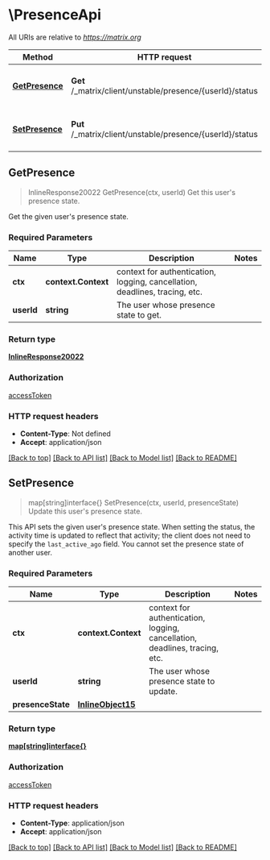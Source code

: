 # \PresenceApi

All URIs are relative to *https://matrix.org*

Method | HTTP request | Description
------------- | ------------- | -------------
[**GetPresence**](PresenceApi.md#GetPresence) | **Get** /_matrix/client/unstable/presence/{userId}/status | Get this user&#39;s presence state.
[**SetPresence**](PresenceApi.md#SetPresence) | **Put** /_matrix/client/unstable/presence/{userId}/status | Update this user&#39;s presence state.



## GetPresence

> InlineResponse20022 GetPresence(ctx, userId)
Get this user's presence state.

Get the given user's presence state.

### Required Parameters


Name | Type | Description  | Notes
------------- | ------------- | ------------- | -------------
**ctx** | **context.Context** | context for authentication, logging, cancellation, deadlines, tracing, etc.
**userId** | **string**| The user whose presence state to get. | 

### Return type

[**InlineResponse20022**](inline_response_200_22.md)

### Authorization

[accessToken](../README.md#accessToken)

### HTTP request headers

- **Content-Type**: Not defined
- **Accept**: application/json

[[Back to top]](#) [[Back to API list]](../README.md#documentation-for-api-endpoints)
[[Back to Model list]](../README.md#documentation-for-models)
[[Back to README]](../README.md)


## SetPresence

> map[string]interface{} SetPresence(ctx, userId, presenceState)
Update this user's presence state.

This API sets the given user's presence state. When setting the status, the activity time is updated to reflect that activity; the client does not need to specify the ``last_active_ago`` field. You cannot set the presence state of another user.

### Required Parameters


Name | Type | Description  | Notes
------------- | ------------- | ------------- | -------------
**ctx** | **context.Context** | context for authentication, logging, cancellation, deadlines, tracing, etc.
**userId** | **string**| The user whose presence state to update. | 
**presenceState** | [**InlineObject15**](InlineObject15.md)|  | 

### Return type

[**map[string]interface{}**](map[string]interface{}.md)

### Authorization

[accessToken](../README.md#accessToken)

### HTTP request headers

- **Content-Type**: application/json
- **Accept**: application/json

[[Back to top]](#) [[Back to API list]](../README.md#documentation-for-api-endpoints)
[[Back to Model list]](../README.md#documentation-for-models)
[[Back to README]](../README.md)

